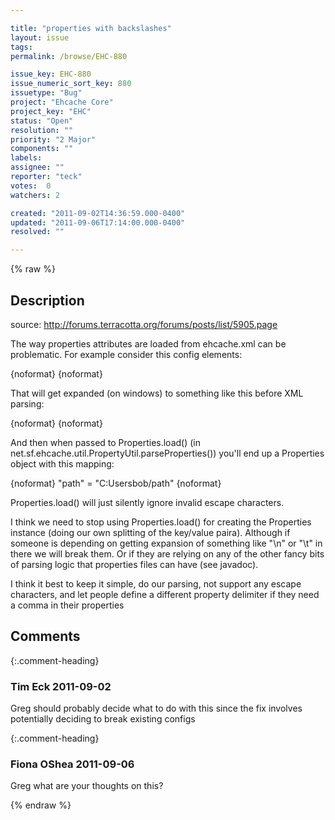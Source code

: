 ```yaml
---

title: "properties with backslashes"
layout: issue
tags: 
permalink: /browse/EHC-880

issue_key: EHC-880
issue_numeric_sort_key: 880
issuetype: "Bug"
project: "Ehcache Core"
project_key: "EHC"
status: "Open"
resolution: ""
priority: "2 Major"
components: ""
labels: 
assignee: ""
reporter: "teck"
votes:  0
watchers: 2

created: "2011-09-02T14:36:59.000-0400"
updated: "2011-09-06T17:14:00.000-0400"
resolved: ""

---
```




{% raw %}



## Description

<div markdown="1" class="description">

source: http://forums.terracotta.org/forums/posts/list/5905.page

The way properties attributes are loaded from ehcache.xml can be problematic. For example consider this config elements: 

\{noformat\}
  <cacheEventListenerFactory class="foo" properties="path=$\{user.home\}/path" />
\{noformat\}

That will get expanded (on windows) to something like this before XML parsing:

\{noformat\}
  <cacheEventListenerFactory class="foo" properties="path=C:\Users\bob/path" />
\{noformat\}

And then when passed to Properties.load() (in net.sf.ehcache.util.PropertyUtil.parseProperties()) you'll end up a Properties object with this mapping:

\{noformat\}
  "path" = "C:Usersbob/path"
\{noformat\}

Properties.load() will just silently ignore invalid escape characters. 

I think we need to stop using Properties.load() for creating the Properties instance (doing our own splitting of the key/value paira). Although if someone is depending on getting expansion of something like "\n" or "\t" in there we will break them. Or if they are relying on any of the other fancy bits of parsing logic that properties files can have (see javadoc). 

I think it best to keep it simple, do our parsing, not support any escape characters, and let people define a different property delimiter if they need a comma in their properties










</div>

## Comments


{:.comment-heading}
### **Tim Eck** <span class="date">2011-09-02</span>

<div markdown="1" class="comment">

Greg should probably decide what to do with this since the fix involves potentially deciding to break existing configs


</div>


{:.comment-heading}
### **Fiona OShea** <span class="date">2011-09-06</span>

<div markdown="1" class="comment">

Greg what are your thoughts on this?

</div>



{% endraw %}
